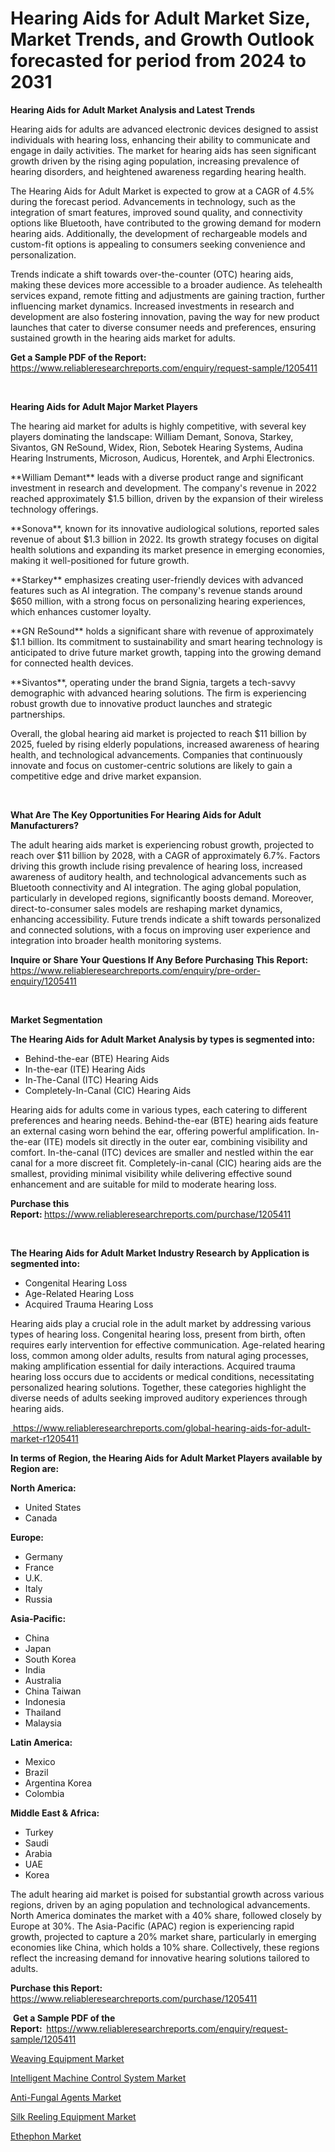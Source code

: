 <p><h1>Hearing Aids for Adult Market Size, Market Trends, and Growth Outlook forecasted for period from 2024 to 2031</h1></p><p><strong>Hearing Aids for Adult Market Analysis and Latest Trends</strong></p>
<p><p>Hearing aids for adults are advanced electronic devices designed to assist individuals with hearing loss, enhancing their ability to communicate and engage in daily activities. The market for hearing aids has seen significant growth driven by the rising aging population, increasing prevalence of hearing disorders, and heightened awareness regarding hearing health. </p><p>The Hearing Aids for Adult Market is expected to grow at a CAGR of 4.5% during the forecast period. Advancements in technology, such as the integration of smart features, improved sound quality, and connectivity options like Bluetooth, have contributed to the growing demand for modern hearing aids. Additionally, the development of rechargeable models and custom-fit options is appealing to consumers seeking convenience and personalization.</p><p>Trends indicate a shift towards over-the-counter (OTC) hearing aids, making these devices more accessible to a broader audience. As telehealth services expand, remote fitting and adjustments are gaining traction, further influencing market dynamics. Increased investments in research and development are also fostering innovation, paving the way for new product launches that cater to diverse consumer needs and preferences, ensuring sustained growth in the hearing aids market for adults.</p></p>
<p><strong>Get a Sample PDF of the Report:&nbsp;</strong> <a href="https://www.reliableresearchreports.com/enquiry/request-sample/1205411?utm_campaign=8&utm_medium=2&utm_source=Github&utm_content=ia&utm_term=16102024&utm_id=hearing-aids-for-adult">https://www.reliableresearchreports.com/enquiry/request-sample/1205411</a></p>
<p>&nbsp;</p>
<p><strong>Hearing Aids for Adult Major Market Players</strong></p>
<p><p>The hearing aid market for adults is highly competitive, with several key players dominating the landscape: William Demant, Sonova, Starkey, Sivantos, GN ReSound, Widex, Rion, Sebotek Hearing Systems, Audina Hearing Instruments, Microson, Audicus, Horentek, and Arphi Electronics.</p><p>**William Demant** leads with a diverse product range and significant investment in research and development. The company's revenue in 2022 reached approximately $1.5 billion, driven by the expansion of their wireless technology offerings.</p><p>**Sonova**, known for its innovative audiological solutions, reported sales revenue of about $1.3 billion in 2022. Its growth strategy focuses on digital health solutions and expanding its market presence in emerging economies, making it well-positioned for future growth.</p><p>**Starkey** emphasizes creating user-friendly devices with advanced features such as AI integration. The company's revenue stands around $650 million, with a strong focus on personalizing hearing experiences, which enhances customer loyalty.</p><p>**GN ReSound** holds a significant share with revenue of approximately $1.1 billion. Its commitment to sustainability and smart hearing technology is anticipated to drive future market growth, tapping into the growing demand for connected health devices.</p><p>**Sivantos**, operating under the brand Signia, targets a tech-savvy demographic with advanced hearing solutions. The firm is experiencing robust growth due to innovative product launches and strategic partnerships.</p><p>Overall, the global hearing aid market is projected to reach $11 billion by 2025, fueled by rising elderly populations, increased awareness of hearing health, and technological advancements. Companies that continuously innovate and focus on customer-centric solutions are likely to gain a competitive edge and drive market expansion.</p></p>
<p>&nbsp;</p>
<p><strong>What Are The Key Opportunities For Hearing Aids for Adult Manufacturers?</strong></p>
<p><p>The adult hearing aids market is experiencing robust growth, projected to reach over $11 billion by 2028, with a CAGR of approximately 6.7%. Factors driving this growth include rising prevalence of hearing loss, increased awareness of auditory health, and technological advancements such as Bluetooth connectivity and AI integration. The aging global population, particularly in developed regions, significantly boosts demand. Moreover, direct-to-consumer sales models are reshaping market dynamics, enhancing accessibility. Future trends indicate a shift towards personalized and connected solutions, with a focus on improving user experience and integration into broader health monitoring systems.</p></p>
<p><strong>Inquire or Share Your Questions If Any Before Purchasing This Report:</strong> <a href="https://www.reliableresearchreports.com/enquiry/pre-order-enquiry/1205411?utm_campaign=8&utm_medium=2&utm_source=Github&utm_content=ia&utm_term=16102024&utm_id=hearing-aids-for-adult">https://www.reliableresearchreports.com/enquiry/pre-order-enquiry/1205411</a></p>
<p>&nbsp;</p>
<p><strong>Market Segmentation</strong></p>
<p><strong>The Hearing Aids for Adult Market Analysis by types is segmented into:</strong></p>
<p><ul><li>Behind-the-ear (BTE) Hearing Aids</li><li>In-the-ear (ITE) Hearing Aids</li><li>In-The-Canal (ITC) Hearing Aids</li><li>Completely-In-Canal (CIC) Hearing Aids</li></ul></p>
<p><p>Hearing aids for adults come in various types, each catering to different preferences and hearing needs. Behind-the-ear (BTE) hearing aids feature an external casing worn behind the ear, offering powerful amplification. In-the-ear (ITE) models sit directly in the outer ear, combining visibility and comfort. In-the-canal (ITC) devices are smaller and nestled within the ear canal for a more discreet fit. Completely-in-canal (CIC) hearing aids are the smallest, providing minimal visibility while delivering effective sound enhancement and are suitable for mild to moderate hearing loss.</p></p>
<p><strong>Purchase this Report:&nbsp;</strong><a href="https://www.reliableresearchreports.com/purchase/1205411?utm_campaign=8&utm_medium=2&utm_source=Github&utm_content=ia&utm_term=16102024&utm_id=hearing-aids-for-adult">https://www.reliableresearchreports.com/purchase/1205411</a></p>
<p>&nbsp;</p>
<p><strong>The Hearing Aids for Adult Market Industry Research by Application is segmented into:</strong></p>
<p><ul><li>Congenital Hearing Loss</li><li>Age-Related Hearing Loss</li><li>Acquired Trauma Hearing Loss</li></ul></p>
<p><p>Hearing aids play a crucial role in the adult market by addressing various types of hearing loss. Congenital hearing loss, present from birth, often requires early intervention for effective communication. Age-related hearing loss, common among older adults, results from natural aging processes, making amplification essential for daily interactions. Acquired trauma hearing loss occurs due to accidents or medical conditions, necessitating personalized hearing solutions. Together, these categories highlight the diverse needs of adults seeking improved auditory experiences through hearing aids.</p></p>
<p><a href="https://www.reliableresearchreports.com/global-hearing-aids-for-adult-market-r1205411?utm_campaign=8&utm_medium=2&utm_source=Github&utm_content=ia&utm_term=16102024&utm_id=hearing-aids-for-adult">&nbsp;https://www.reliableresearchreports.com/global-hearing-aids-for-adult-market-r1205411</a></p>
<p><strong>In terms of Region, the Hearing Aids for Adult Market Players available by Region are:</strong></p>
<p>
    <p> <strong> North America: </strong>
        <ul>
            <li>United States</li>
            <li>Canada</li>
        </ul>
        </p> 
    <p> <strong> Europe: </strong>
        <ul>
            <li>Germany</li>
            <li>France</li>
            <li>U.K.</li>
            <li>Italy</li>
            <li>Russia</li>
        </ul>
        </p> 
    <p> <strong> Asia-Pacific: </strong>
        <ul>
            <li>China</li>
            <li>Japan</li>
            <li>South Korea</li>
            <li>India</li>
            <li>Australia</li>
            <li>China Taiwan</li>
            <li>Indonesia</li>
            <li>Thailand</li>
            <li>Malaysia</li>
        </ul>
        </p> 
    <p> <strong> Latin America: </strong>
        <ul>
            <li>Mexico</li>
            <li>Brazil</li>
            <li>Argentina Korea</li>
            <li>Colombia</li>
        </ul>
        </p> 
    <p> <strong> Middle East & Africa: </strong>
        <ul>
            <li>Turkey</li>
            <li>Saudi</li>
            <li>Arabia</li>
            <li>UAE</li>
            <li>Korea</li>
        </ul>
    </p>
    </p>
<p><p>The adult hearing aid market is poised for substantial growth across various regions, driven by an aging population and technological advancements. North America dominates the market with a 40% share, followed closely by Europe at 30%. The Asia-Pacific (APAC) region is experiencing rapid growth, projected to capture a 20% market share, particularly in emerging economies like China, which holds a 10% share. Collectively, these regions reflect the increasing demand for innovative hearing solutions tailored to adults.</p></p>
<p><strong>Purchase this Report: </strong><a href="https://www.reliableresearchreports.com/purchase/1205411?utm_campaign=8&utm_medium=2&utm_source=Github&utm_content=ia&utm_term=16102024&utm_id=hearing-aids-for-adult">https://www.reliableresearchreports.com/purchase/1205411</a></p>
<p>&nbsp;<strong>Get a Sample PDF of the Report:&nbsp;&nbsp;</strong><a href="https://www.reliableresearchreports.com/enquiry/request-sample/1205411?utm_campaign=8&utm_medium=2&utm_source=Github&utm_content=ia&utm_term=16102024&utm_id=hearing-aids-for-adult">https://www.reliableresearchreports.com/enquiry/request-sample/1205411</a></p>
<p><strong></strong></p>
<p><p><a href="https://issuu.com/reportprime-2/docs/weaving-equipment-market-size-2030._f22b8f96b635cc?utm_campaign=8&utm_medium=2&utm_source=Github&utm_content=ia&utm_term=16102024&utm_id=hearing-aids-for-adult">Weaving Equipment Market</a></p><p><a href="https://github.com/AshikRahman665/Market-Research-Report-List-1/blob/main/intelligent-machine-control-system-market.md?utm_campaign=8&utm_medium=2&utm_source=Github&utm_content=ia&utm_term=16102024&utm_id=hearing-aids-for-adult">Intelligent Machine Control System Market</a></p><p><a href="https://www.linkedin.com/pulse/anti-fungal-agents-market-refracting-trends-consumer-behaviors-nuzac?trk=public_post_embed_feed-article-content&utm_campaign=8&utm_medium=2&utm_source=Github&utm_content=ia&utm_term=16102024&utm_id=hearing-aids-for-adult">Anti-Fungal Agents Market</a></p><p><a href="https://issuu.com/reportprime-2/docs/silk-reeling-equipment-market-size-_0bd60b029fd7eb?utm_campaign=8&utm_medium=2&utm_source=Github&utm_content=ia&utm_term=16102024&utm_id=hearing-aids-for-adult">Silk Reeling Equipment Market</a></p><p><a href="https://www.linkedin.com/pulse/navigating-global-ethephon-market-landscape-trends-forecasts-0ygnc?trk=public_post_embed_feed-article-content&utm_campaign=8&utm_medium=2&utm_source=Github&utm_content=ia&utm_term=16102024&utm_id=hearing-aids-for-adult">Ethephon Market</a></p></p>